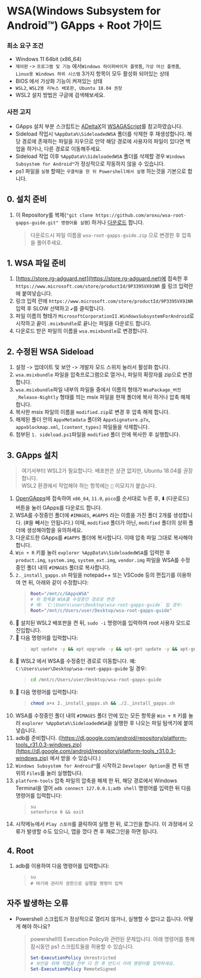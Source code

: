 # WSA(Windows Subsystem for Android™️) GApps + Root 가이드

### 최소 요구 조건

- Windows 11 64bit (x86_64)<br>
- `제어판` -> `프로그램 및 기능` 에서`Windows 하이퍼바이저 플랫폼`, `가상 머신 플랫폼`, `Linux용 Windows 하위 시스템` 3가지 항목이 모두 활성화 되어있는 상태<br>
- BIOS 에서 가상화 기능이 켜져있는 상태<br>
- `WSL2`, `WSL2용 리눅스 배포판, Ubuntu 18.04 권장`
- WSL2 설치 방법은 구글에 검색해보세요.

### 사전 고지

- GApps 설치 부분 스크립트는 [ADeltaX](https://github.com/ADeltaX)의 [WSAGAScript](https://github.com/ADeltaX/WSAGAScript)를 참고하였습니다.
- Sideload 작업시 `%AppData%\SideloadedWSA` 폴더를 삭제한 후 재생성합니다. 해당 경로에 존재하는 파일을 지우므로 만약 해당 경로에 사용자의 파일이 있다면 백업을 하거나, 다른 경로로 이동해주세요.
- Sideload 작업 이후 `%AppData%\SideloadedWSA` 폴더를 삭제할 경우 `Windows Subsystem for Android™️`가 정상적으로 작동하지 않을 수 있습니다.
- ps1 파일을 `실행` 할때는 `우클릭을 한 뒤 Powershell에서 실행` 하는것을 기본으로 합니다.

## 0. 설치 준비

1. 이 Repository를 복제(`"git clone https://github.com/aroxu/wsa-root-gapps-guide.git" 명령어를 실행`) 하거나 [다운로드](https://github.com/aroxu/wsa-root-gapps-guide/archive/refs/heads/main.zip) 합니다.
   > 다운로드시 파일 이름을 `wsa-root-gapps-guide.zip` 으로 변경한 후 압축을 풀어주세요.

## 1. WSA 파일 준비

1. [https://store.rg-adguard.net](https://store.rg-adguard.net)에 접속한 후 `https://www.microsoft.com/store/productId/9P3395VX91NR` 를 링크 입력란에 붙여넣습니다.<br>
2. 링크 입력 란에 `https://www.microsoft.com/store/productId/9P3395VX91NR` 입력 후 SLOW 선택하고 `✔`를 클릭합니다.<br>
3. 파일 이름의 형태가 `MicrosoftCorporationII.WindowsSubsystemForAndroid`로 시작하고 끝이 `.msixbundle`로 끝나는 파일을 다운로드 합니다.<br>
4. 다운로드 받은 파일의 이름을 `wsa.msixbundle`로 변경합니다.<br>

## 2. 수정된 WSA Sideload

1.  설정 -> 업데이트 및 보안 -> 개발자 모드 스위치 눌러서 활성화 합니다.<br>
2.  `wsa.msixbundle` 파일을 압축프로그램으로 열거나, 파일의 확장자를 zip으로 변경합니다.<br>
3.  `wsa.msixbundle`파일 내부의 파일들 중에서 이름의 형태가 `WsaPackage_버전_Release-Nightly` 형태를 띄는 msix 파일을 현재 폴더에 복사 하거나 압축 해제 합니다.<br>
4.  복사한 msix 파일의 이름을 `modified.zip`로 변경 후 압축 해제 합니다.<br>
5.  해제된 폴더 안의 `AppxMetadata` 폴더와 `AppxSignature.p7x`, `appxblockmap.xml`, `[content_types]` 파일들을 삭제합니다.<br>
6.  첨부된 `1. sideload.ps1`파일을 `modified` 폴더 안에 복사한 후 실행합니다.<br>

## 3. GApps 설치

> 여기서부터 WSL2가 필요합니다. 배포판은 상관 없지만, Ubuntu 18.04를 권장합니다.<br>
> WSL2 환경에서 작업해야 하는 항목에는 `🐧` 이모지가 붙습니다.<br>

1. [OpenGApps](https://opengapps.org/)에 접속하여 `x86_64`, `11.0`, `pico`를 순서대로 누른 후, ⬇️ (다운로드) 버튼을 눌러 GApps를 다운로드 합니다.<br>
2. WSA를 수정중인 폴더에 `#IMAGES`, `#GAPPS` 라는 이름을 가진 폴더 2개를 생성합니다. (#을 빼서는 안됩니다.) 이때, `modified` 폴더가 아닌, `modified` 폴더의 상위 폴더에 생성해야함을 유의하세요.
3. 다운로드한 GApps를 `#GAPPS` 폴더에 복사합니다. 이때 압축 파일 그대로 복사해야 합니다.
4. `Win + R` 키를 눌러 `explorer %AppData%\SideloadedWSA`를 입력한 후 `product.img`, `system.img`, `system_ext.img`, `vendor.img` 파일을 WSA를 수정중인 폴더 내의 `#IMAGES` 폴더로 복사합니다.
5. `2._install_gapps.sh` 파일을 notepad++ 또는 VSCode 등의 편집기를 이용하여 연 뒤, 아래와 같이 수정합니다:
   > ```bash
   > Root="/mnt/c/GAppsWSA"
   > # 위 항목을 WSA를 수정중인 경로로 변경
   > # 예: `C:\Users\user\Desktop\wsa-root-gapps-guide` 일 경우:
   > Root="/mnt/c/Users/user/Desktop/wsa-root-gapps-guide"
   > ```
6. 🐧 설치된 WSL2 배포판을 켠 뒤, `sudo -i` 명령어를 입력하여 root 사용자 모드로 진입합니다.<br>
7. 🐧 다음 명령어를 입력합니다:
   > ```bash
   > apt update -y && apt upgrade -y && apt-get update -y && apt-get upgrade -y && apt-get install -y unzip lzip wget
   > ```
8. 🐧 WSL2 에서 WSA를 수정중인 경로로 이동합니다. 예: `C:\Users\user\Desktop\wsa-root-gapps-guide` 일 경우:
   > ```bash
   > cd /mnt/c/Users/user/Desktop/wsa-root-gapps-guide
   > ```
9. 🐧 다음 명령어를 입력합니다:
   > ```bash
   > chmod a+x 2._install_gapps.sh && ./2._install_gapps.sh
   > ```
10. WSA를 수정중인 폴더 내의 `#IMAGES` 폴더 안에 있는 모든 항목을 `Win + R` 키를 눌러 `explorer %AppData%\SideloadedWSA`을 실행한 후 나오는 파일 탐색기에 붙여넣습니다.
11. adb를 준비합니다. ([https://dl.google.com/android/repository/platform-tools_r31.0.3-windows.zip](https://dl.google.com/android/repository/platform-tools_r31.0.3-windows.zip) 에서 받을 수 있습니다.)
12. `Windows Subsystem for Android™️`를 시작하고 `Developer Option`을 켠 뒤 맨 위의 `Files`를 눌러 실행합니다.
13. `platform-tools` 압축 파일의 압축을 해제 한 뒤, 해당 경로에서 Windows Terminal을 열어 `adb connect 127.0.0.1;adb shell` 명령어를 입력한 뒤 다음 명령어를 입력합니다:
    > ```shell
    > su
    > setenforce 0 && exit
    > ```
14. 시작메뉴에서 `Play 스토어`를 클릭하여 실행 한 뒤, 로그인을 합니다. 이 과정에서 오류가 발생할 수도 있으니, 앱을 껐다 켠 후 재로그인을 하면 됩니다.<br>

## 4. Root

1. adb를 이용하여 다음 명령어를 입력합니다:
   > ```shell
   > su
   > # 여기에 관리자 권한으로 실행할 명령어 입력
   > ```

## 자주 발생하는 오류

- Powershell 스크립트가 정상적으로 열리지 않거나, 실행할 수 없다고 뜹니다. 어떻게 해야 하나요?
  > powershell의 Execution Policy와 관련된 문제입니다. 아래 명령어를 통해 잠시동안 ps1 스크립트들을 허용할 수 있습니다.
  >
  > ```ps1
  > Set-ExecutionPolicy Unrestricted
  > # 보안을 위해 작업을 전부 다 한 후 반드시 아래 명령어를 입력하세요.
  > Set-ExecutionPolicy RemoteSigned
  > ```
